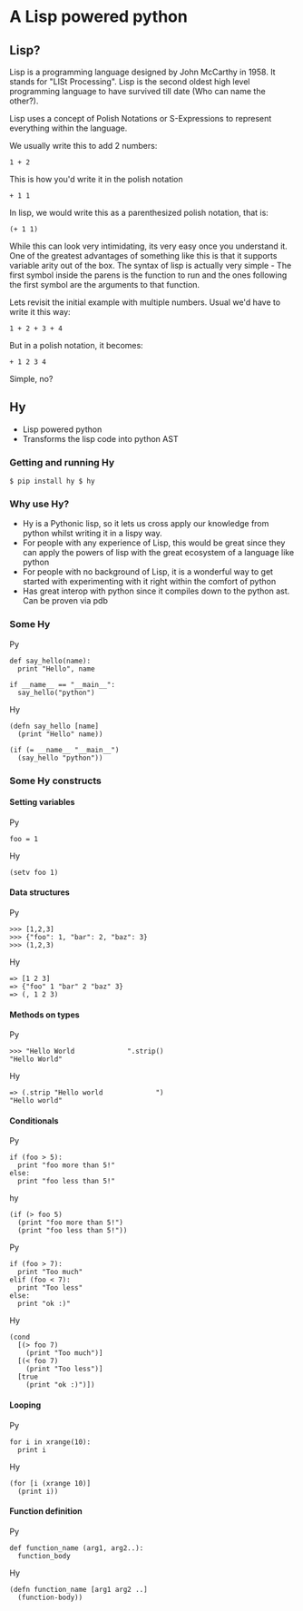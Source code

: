 # A Lisp powered python

## Lisp?

Lisp is a programming language designed by John McCarthy in 1958. It stands for
"LISt Processing". Lisp is the second oldest high level programming language to
have survived till date (Who can name the other?).

Lisp uses a concept of Polish Notations or S-Expressions to represent
everything within the language.

We usually write this to add 2 numbers:

    1 + 2

This is how you'd write it in the polish notation

    + 1 1

In lisp, we would write this as a parenthesized polish notation, that is:

    (+ 1 1)

While this can look very intimidating, its very easy once you understand it.
One of the greatest advantages of something like this is that it supports
variable arity out of the box. The syntax of lisp is actually very simple - The
first symbol inside the parens is the function to run and the ones following
the first symbol are the arguments to that function. 

Lets revisit the initial example with multiple numbers. Usual we'd have to
write it this way: 

    1 + 2 + 3 + 4

But in a polish notation, it becomes:

    + 1 2 3 4

Simple, no?

## Hy

- Lisp powered python
- Transforms the lisp code into python AST

### Getting and running Hy

    $ pip install hy $ hy

### Why use Hy?

- Hy is a Pythonic lisp, so it lets us cross apply our knowledge from python
  whilst writing it in a lispy way.
- For people with any experience of Lisp, this would be great since they can
  apply the powers of lisp with the great ecosystem of a language like python
- For people with no background of Lisp, it is a wonderful way to get started
  with experimenting with it right within the comfort of python
- Has great interop with python since it compiles down to the python ast. Can
  be proven via pdb

### Some Hy

Py

    def say_hello(name):
      print "Hello", name

    if __name__ == "__main__":
      say_hello("python")

Hy

    (defn say_hello [name]
      (print "Hello" name))

    (if (= __name__ "__main__")
      (say_hello "python"))

### Some Hy constructs

#### Setting variables

Py

    foo = 1

Hy

    (setv foo 1)

#### Data structures

Py

    >>> [1,2,3]
    >>> {"foo": 1, "bar": 2, "baz": 3}
    >>> (1,2,3)

Hy

    => [1 2 3]
    => {"foo" 1 "bar" 2 "baz" 3}
    => (, 1 2 3)

#### Methods on types

Py

    >>> "Hello World             ".strip()
    "Hello World"

Hy

    => (.strip "Hello world             ")
    "Hello world"

#### Conditionals

Py

    if (foo > 5):
      print "foo more than 5!"
    else:
      print "foo less than 5!"

hy 

    (if (> foo 5)
      (print "foo more than 5!")
      (print "foo less than 5!"))

Py

    if (foo > 7):
      print "Too much"
    elif (foo < 7):
      print "Too less"
    else:
      print "ok :)"

Hy

    (cond 
      [(> foo 7)
        (print "Too much")]
      [(< foo 7)
        (print "Too less")]
      [true
        (print "ok :)")])

#### Looping

Py

    for i in xrange(10):
      print i

Hy

    (for [i (xrange 10)]
      (print i))

#### Function definition

Py

    def function_name (arg1, arg2..):
      function_body

Hy

    (defn function_name [arg1 arg2 ..]
      (function-body))

